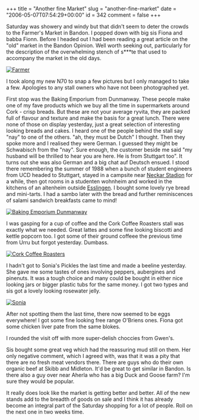 +++
title = "Another fine Market"
slug = "another-fine-market"
date = "2006-05-07T07:54:29+00:00"
id = 342
comment = false
+++

Saturday was showery and windy but that didn't seem to deter the crowds to the Farmer's Market in Bandon. I popped down with big sis Fiona and babba Fionn. Before I headed out I had been reading a great article on the "old" market in the Bandon Opinion. Well worth seeking out, particularly for the description of the overwhelming stench of s***te that used to accompany the market in the old days.

[![Farmer](http://static.flickr.com/55/141806054_9ece075501_m.jpg)](http://www.flickr.com/photos/bandon1/141806054/ "Photo Sharing")

I took along my new N70 to snap a few pictures but I only managed to take a few. Apologies to any stall owners who have not been photographed yet.

First stop was the Baking Emporium from Dunmanway. These people make one of my fave products which we buy all the time in supermarkets around Cork - crisp breads. But these are not your average ryvita, they are packed full of flavour and texture and make the basis for a great lunch. There were none of those on display yesterday, just a great selection of interesting looking breads and cakes. I heard one of the people behind the stall say "nay" to one of the others. "ah, they must be Dutch" I thought. Then they spoke more and I realised they were German. I guessed they might be Schwabisch from the "nay". Sure enough, the customer beside me said "my husband will be thrilled to hear you are here. He is from Stuttgart too". It turns out she was also German and a big chat auf Deutsch ensued. I stood there remembering the summer of 1988 when a bunch of student engineers from UCD headed to Stuttgart, stayed in a campsite near [Neckar Stadion](http://www.gottlieb-daimler-stadion.de/stadion_en.htm) for a while, then got rooms in a studenten wohnheim and worked in the kitchens of an altenheim outside [Esslingen](http://www.esslingen.de/servlet/PB/menu/-1/index.html). I bought some lovely rye bread and mini-tarts. I had a sambo later with the bread and further reminiscences of salami sandwich breakfasts came to mind! 

[![Baking Emporium Dunmanway](http://static.flickr.com/48/141805968_16e23ab566_m.jpg)](http://www.flickr.com/photos/bandon1/141805968/ "Photo Sharing")

I was gasping for a cup of coffee and the Cork Coffee Roasters stall was exactly what we needed. Great lattes and some fine looking biscotti and kettle popcorn too. I got some of their ground coffeee the previous time from Urru but forgot yesterday. Dumbass.

[![Cork Coffee Roasters](http://static.flickr.com/49/141805882_98b405e781_m.jpg)](http://www.flickr.com/photos/bandon1/141805882/ "Photo Sharing")

I hadn't got to Sonia's Pickles the last time and made a beeline yesterday. She gave me some tastes of ones involving peppers, aubergines and pinenuts. It was a tough choice and many could be bought in either nice looking jars or bigger plastic tubs for the same money. I got two types and sis got a lovely looking rosewater jelly.

[![Sonia](http://static.flickr.com/55/141806034_04a34af221_m.jpg)](http://www.flickr.com/photos/bandon1/141806034/ "Photo Sharing")

After not spotting them the last time, there now seemed to be eggs everywhere! I got some fine looking free range O'Briens ones. Fiona got some chicken liver pate from the same blokes.

I rounded the visit off with more super-delish choccies from Gwen's.

Sis bought some great veg which had the reassuring mud still on them. Her only negative comment, which I agreed with, was that it was a pity that there are no fresh meat vendors there. There are guys who do their own organic beef at Skibb and Midleton. It'd be great to get similar in Bandon. Is there also a guy over near Aherla who has a big Duck and Goose farm? I'm sure they would be popular.

It really does look like the market is getting better and better. All of the new stands add to the breadth of goods on sale and I think it has already become an integral part of the Saturday shopping for a lot of people. Roll on the next one in two weeks time.
